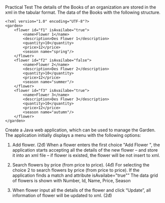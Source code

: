 Practical Test
The details of the Books of an organization are stored in the xml in the tabular format. The data of the Books with the following structure.

```
<?xml version="1.0" encoding="UTF-8"?>
<garden>
    <flower id="f1" isAvailabe="true">
        <name>Flower 1</name>
        <description>Des Flower 1</description>
        <quantity>10</quantity>
        <price>12</price>
        <season name="spring"/>
    </flower>
    <flower id="f2" isAvailabe="false">
        <name>Flower 2</name>
        <description>Des Flower 2</description>
        <quantity>10</quantity>
        <price>12</price>
        <season name="summer"/>
    </flower>
    <flower id="f3" isAvailabe="true">
        <name>Flower 3</name>
        <description>Des Flower 3</description>
        <quantity>10</quantity>
        <price>12</price>
        <season name="autumn"/>
    </flower>
</garden>
```
Create a Java web application, which can be used to manage the Garden.  The application initially displays a menu with the following options:
1.  Add flower. (2đ)
When a flower enters the first choice "Add Flower ", the application starts accepting all the details of the new flower – and store it into an xml file – if flower is existed, the flower will be not insert to xml.

2.  Search flowers by price (from price to price). (4đ)
For selecting the choice 2 to search flowers by price (from price to price). If the application finds a match and attribute isAvailabe="true"”
The data grid of flowers is shown with Number, Id, Name, Price, Season
3.  When flower input all the details of the flower and click “Update”, all information of flower will be updated to xml. (2đ)
